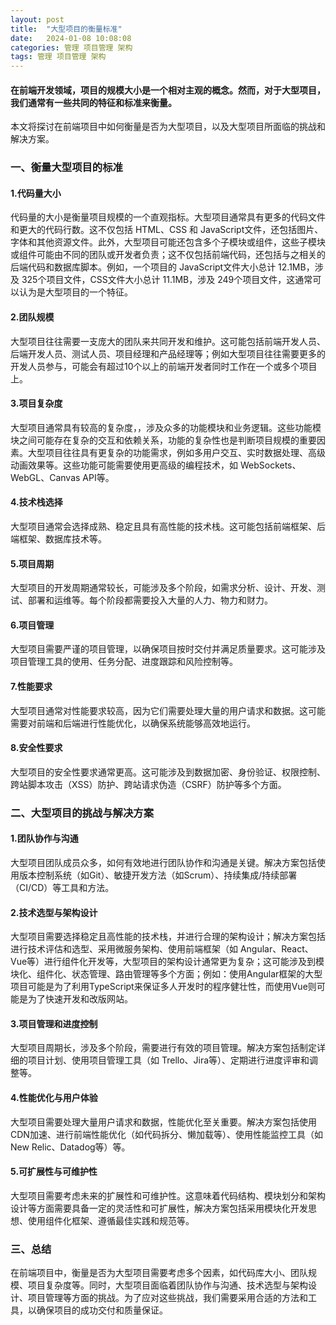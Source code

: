 ```yaml
---
layout: post
title:  "大型项目的衡量标准"
date:   2024-01-08 10:08:08
categories: 管理 项目管理 架构
tags: 管理 项目管理 架构
---
```

#### 在前端开发领域，项目的规模大小是一个相对主观的概念。然而，对于大型项目，我们通常有一些共同的特征和标准来衡量。

本文将探讨在前端项目中如何衡量是否为大型项目，以及大型项目所面临的挑战和解决方案。

### 一、衡量大型项目的标准

#### 1.代码量大小

代码量的大小是衡量项目规模的一个直观指标。大型项目通常具有更多的代码文件和更大的代码行数。这不仅包括 HTML、CSS 和 JavaScript文件，还包括图片、字体和其他资源文件。此外，大型项目可能还包含多个子模块或组件，这些子模块或组件可能由不同的团队或开发者负责；这不仅包括前端代码，还包括与之相关的后端代码和数据库脚本。例如，一个项目的 JavaScript文件大小总计 12.1MB，涉及 325个项目文件，CSS文件大小总计 11.1MB，涉及 249个项目文件，这通常可以认为是大型项目的一个特征。

#### 2.团队规模

大型项目往往需要一支庞大的团队来共同开发和维护。这可能包括前端开发人员、后端开发人员、测试人员、项目经理和产品经理等；例如大型项目往往需要更多的开发人员参与，可能会有超过10个以上的前端开发者同时工作在一个或多个项目上。

#### 3.项目复杂度

大型项目通常具有较高的复杂度，，涉及众多的功能模块和业务逻辑。这些功能模块之间可能存在复杂的交互和依赖关系，功能的复杂性也是判断项目规模的重要因素。大型项目往往具有更复杂的功能需求，例如多用户交互、实时数据处理、高级动画效果等。这些功能可能需要使用更高级的编程技术，如 WebSockets、WebGL、Canvas API等。

#### 4.技术栈选择

大型项目通常会选择成熟、稳定且具有高性能的技术栈。这可能包括前端框架、后端框架、数据库技术等。

#### 5.项目周期

大型项目的开发周期通常较长，可能涉及多个阶段，如需求分析、设计、开发、测试、部署和运维等。每个阶段都需要投入大量的人力、物力和财力。

#### 6.项目管理

大型项目需要严谨的项目管理，以确保项目按时交付并满足质量要求。这可能涉及项目管理工具的使用、任务分配、进度跟踪和风险控制等。

#### 7.性能要求

大型项目通常对性能要求较高，因为它们需要处理大量的用户请求和数据。这可能需要对前端和后端进行性能优化，以确保系统能够高效地运行。


#### 8.安全性要求

大型项目的安全性要求通常更高。这可能涉及到数据加密、身份验证、权限控制、跨站脚本攻击（XSS）防护、跨站请求伪造（CSRF）防护等多个方面。

### 二、大型项目的挑战与解决方案

#### 1.团队协作与沟通

大型项目团队成员众多，如何有效地进行团队协作和沟通是关键。解决方案包括使用版本控制系统（如Git）、敏捷开发方法（如Scrum）、持续集成/持续部署（CI/CD）等工具和方法。

#### 2.技术选型与架构设计

大型项目需要选择稳定且高性能的技术栈，并进行合理的架构设计；解决方案包括进行技术评估和选型、采用微服务架构、使用前端框架（如 Angular、React、Vue等）进行组件化开发等，大型项目的架构设计通常更为复杂；这可能涉及到模块化、组件化、状态管理、路由管理等多个方面；例如：使用Angular框架的大型项目可能是为了利用TypeScript来保证多人开发时的程序健壮性，而使用Vue则可能是为了快速开发和改版网站。

#### 3.项目管理和进度控制

大型项目周期长，涉及多个阶段，需要进行有效的项目管理。解决方案包括制定详细的项目计划、使用项目管理工具（如 Trello、Jira等）、定期进行进度评审和调整等。

#### 4.性能优化与用户体验

大型项目需要处理大量用户请求和数据，性能优化至关重要。解决方案包括使用 CDN加速、进行前端性能优化（如代码拆分、懒加载等）、使用性能监控工具（如New Relic、Datadog等）等。

#### 5.可扩展性与可维护性

大型项目需要考虑未来的扩展性和可维护性。这意味着代码结构、模块划分和架构设计等方面需要具备一定的灵活性和可扩展性，解决方案包括采用模块化开发思想、使用组件化框架、遵循最佳实践和规范等。

### 三、总结

在前端项目中，衡量是否为大型项目需要考虑多个因素，如代码库大小、团队规模、项目复杂度等。同时，大型项目面临着团队协作与沟通、技术选型与架构设计、项目管理等方面的挑战。为了应对这些挑战，我们需要采用合适的方法和工具，以确保项目的成功交付和质量保证。





